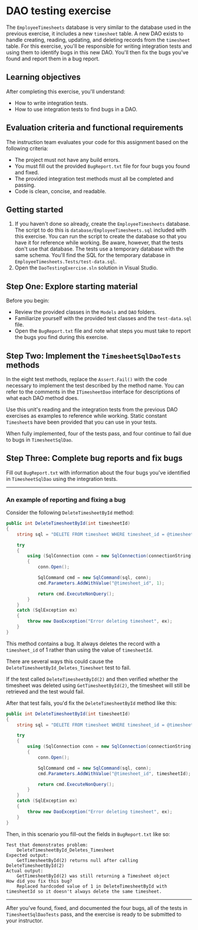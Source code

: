 # DAO testing exercise

The `EmployeeTimesheets` database is very similar to the database used in the previous exercise, it includes a new `timesheet` table. A new DAO exists to handle creating, reading, updating, and deleting records from the `timesheet` table. For this exercise, you'll be responsible for writing integration tests and using them to identify bugs in this new DAO. You'll then fix the bugs you've found and report them in a bug report.

## Learning objectives

After completing this exercise, you'll understand:

* How to write integration tests.
* How to use integration tests to find bugs in a DAO.

## Evaluation criteria and functional requirements

The instruction team evaluates your code for this assignment based on the following criteria:

* The project must not have any build errors.
* You must fill out the provided `BugReport.txt` file for four bugs you found and fixed.
* The provided integration test methods must all be completed and passing.
* Code is clean, concise, and readable.

## Getting started

1. If you haven't done so already, create the `EmployeeTimesheets` database. The script to do this is `database/EmployeeTimesheets.sql` included with this exercise. You can run the script to create the database so that you have it for reference while working. Be aware, however, that the tests don't use that database. The tests use a temporary database with the same schema. You'll find the SQL for the temporary database in `EmployeeTimesheets.Tests/test-data.sql`.
2. Open the `DaoTestingExercise.sln` solution in Visual Studio.

## Step One: Explore starting material

Before you begin:
 - Review the provided classes in the `Models` and `DAO` folders.
 - Familiarize yourself with the provided test classes and the `test-data.sql` file.
 - Open the `BugReport.txt` file and note what steps you must take to report the bugs you find during this exercise.

## Step Two: Implement the `TimesheetSqlDaoTests` methods

In the eight test methods, replace the `Assert.Fail()` with the code necessary to implement the test described by the method name. You can refer to the comments in the `ITimesheetDao` interface for descriptions of what each DAO method does.

Use this unit's reading and the integration tests from the previous DAO exercises as examples to reference while working. Static constant `Timesheet`s have been provided that you can use in your tests.

When fully implemented, four of the tests pass, and four continue to fail due to bugs in `TimesheetSqlDao`.

## Step Three: Complete bug reports and fix bugs

Fill out `BugReport.txt` with information about the four bugs you've identified in `TimesheetSqlDao` using the integration tests.

---
### An example of reporting and fixing a bug

Consider the following `DeleteTimesheetById` method:

```csharp
public int DeleteTimesheetById(int timesheetId)
{
    string sql = "DELETE FROM timesheet WHERE timesheet_id = @timesheet_id;";

    try
    {
        using (SqlConnection conn = new SqlConnection(connectionString))
        {
            conn.Open();

            SqlCommand cmd = new SqlCommand(sql, conn);
            cmd.Parameters.AddWithValue("@timesheet_id", 1);

            return cmd.ExecuteNonQuery();
        }
    }
    catch (SqlException ex)
    {
        throw new DaoException("Error deleting timesheet", ex);
    }
}
```

This method contains a bug. It always deletes the record with a `timesheet_id` of 1 rather than using the value of `timesheetId`.

There are several ways this could cause the `DeleteTimesheetById_Deletes_Timesheet` test to fail.

If the test called `DeleteTimesheetById(2)` and then verified whether the timesheet was deleted using `GetTimesheetById(2)`, the timesheet will still be retrieved and the test would fail.

After that test fails, you'd fix the `DeleteTimesheetById` method like this:

```csharp
public int DeleteTimesheetById(int timesheetId)
{
    string sql = "DELETE FROM timesheet WHERE timesheet_id = @timesheet_id;";

    try
    {
        using (SqlConnection conn = new SqlConnection(connectionString))
        {
            conn.Open();

            SqlCommand cmd = new SqlCommand(sql, conn);
            cmd.Parameters.AddWithValue("@timesheet_id", timesheetId);

            return cmd.ExecuteNonQuery();
        }
    }
    catch (SqlException ex)
    {
        throw new DaoException("Error deleting timesheet", ex);
    }
}
```

Then, in this scenario you fill-out the fields in `BugReport.txt` like so:

```
Test that demonstrates problem:
    DeleteTimesheetById_Deletes_Timesheet
Expected output:
    GetTimesheetById(2) returns null after calling DeleteTimesheetById(2)
Actual output:
    GetTimesheetById(2) was still returning a Timesheet object
How did you fix this bug?
    Replaced hardcoded value of 1 in DeleteTimesheetById with timesheetId so it doesn't always delete the same timesheet.
```
---

After you've found, fixed, and documented the four bugs, all of the tests in `TimesheetSqlDaoTests` pass, and the exercise is ready to be submitted to your instructor.
